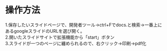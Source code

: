 # 操作方法
1.保存したいスライドページで、開発者ツール→ctrl+Fでdocs.と検索→一番上にあるgoogleスライドのURLを選び開く。  
2.開いたスライドサイトで拡張機能から「start」ボタン  
3.スライドが一つのページに纏められるので、右クリック→印刷→pdf化          
